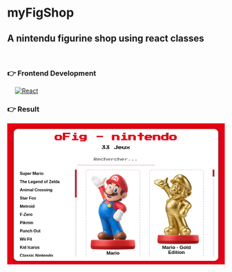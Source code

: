 # myFigShop

## A nintendu figurine shop using react classes

</br>

### 👉 Frontend Development

<p align="left"> 
   &emsp;
  <a href="https://reactjs.org/" target="_blank"> 
    <img alt="React" src="https://img.shields.io/badge/React-20232A?style=for-the-badge&logo=react&logoColor=61DAFB"/>
  </a>

### 👉 Result

![](resultat.gif)
